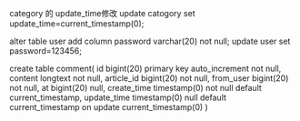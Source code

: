 category 的 update_time修改
update catogory set update_time=current_timestamp(0);



alter table user add column password varchar(20) not null;
update user set password=123456;

create table comment(
id bigint(20) primary key auto_increment not null,
content longtext not null,
article_id bigint(20) not null,
from_user bigint(20) not null,
at bigint(20) null,
create_time timestamp(0) not null default current_timestamp,
update_time timestamp(0) null default current_timestamp on update current_timestamp(0)
)